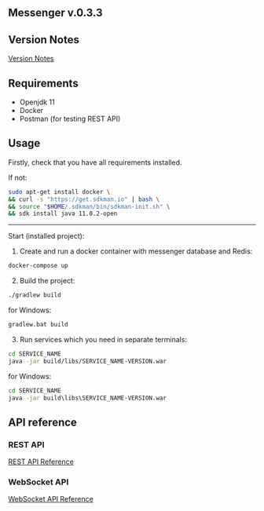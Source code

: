 ## Messenger v.0.3.3

## Version Notes

[Version Notes](Version%20notes.md)

## Requirements

- Openjdk 11
- Docker
- Postman (for testing REST API)

## Usage

Firstly, check that you have all requirements installed.

If not:
```bash
sudo apt-get install docker \
&& curl -s "https://get.sdkman.io" | bash \
&& source "$HOME/.sdkman/bin/sdkman-init.sh" \
&& sdk install java 11.0.2-open
```

----

Start (installed project):
1. Create and run a docker container with messenger database and Redis:
```bash
docker-compose up
```
2. Build the project:
```bash
./gradlew build
```
for Windows:
```bat
gradlew.bat build
```
3. Run services which you need in separate terminals:
```bash
cd SERVICE_NAME
java -jar build/libs/SERVICE_NAME-VERSION.war
```
for Windows:
```bat
cd SERVICE_NAME
java -jar build\libs\SERVICE_NAME-VERSION.war
```

## API reference

### REST API

[REST API Reference](REST%20API.md)

### WebSocket API

[WebSocket API Reference](WebSocket%20API.md)
